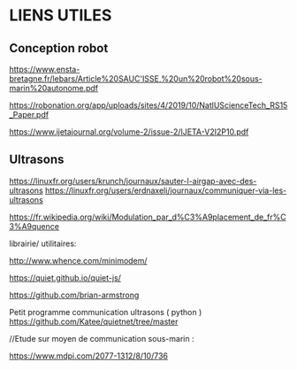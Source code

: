 # LIENS UTILES

## Conception robot

https://www.ensta-bretagne.fr/lebars/Article%20SAUC'ISSE,%20un%20robot%20sous-marin%20autonome.pdf

https://robonation.org/app/uploads/sites/4/2019/10/NatlUScienceTech_RS15_Paper.pdf

https://www.ijetajournal.org/volume-2/issue-2/IJETA-V2I2P10.pdf

## Ultrasons

https://linuxfr.org/users/krunch/journaux/sauter-l-airgap-avec-des-ultrasons
https://linuxfr.org/users/erdnaxeli/journaux/communiquer-via-les-ultrasons


https://fr.wikipedia.org/wiki/Modulation_par_d%C3%A9placement_de_fr%C3%A9quence

librairie/ utilitaires:

http://www.whence.com/minimodem/
        
https://quiet.github.io/quiet-js/

https://github.com/brian-armstrong

Petit programme communication ultrasons ( python )<br/>
https://github.com/Katee/quietnet/tree/master

//Etude sur moyen de communication sous-marin :

https://www.mdpi.com/2077-1312/8/10/736
